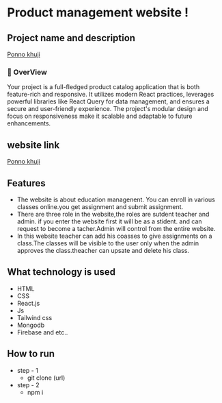 # Product management website !


## Project name and description 


[Ponno khuji](https://product-showcase-client.web.app/)

<h3>📝 OverView</h3>
<P>Your project is a full-fledged product catalog application that is both feature-rich and responsive. It utilizes modern React practices, leverages powerful libraries like React Query for data management, and ensures a secure and user-friendly experience. The project's modular design and focus on responsiveness make it scalable and adaptable to future enhancements.






</P>




## website link 
[Ponno khuji](https://product-showcase-client.web.app/)


## Features
* The website is about education managenent. You can enroll in various classes online.you get assignment and submit assignment.
* There are three role in the website,the roles are sutdent teacher and admin. if you enter the website first it will be as a stident. and can request to become a tacher.Admin will control from the entire website.
* In this website teacher can add his coasses to give assignments on a class.The classes will be visible to the user only when the admin approves the class.theacher can upsate and delete his class.

## What technology is used
* HTML
* CSS
* React.js
* Js
* Tailwind css
* Mongodb
* Firebase and etc..

## How to run 
* step - 1
  - git clone (url)
* step - 2
  - npm i
